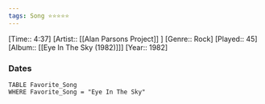 ```yaml
---
tags: Song ⭐⭐⭐⭐⭐ 
---
```

[Time:: 4:37]
[Artist:: [[Alan Parsons Project]] ]
[Genre:: Rock]
[Played:: 45]
[Album:: [[Eye In The Sky (1982)]]]
[Year:: 1982]
### Dates
````dataview
TABLE Favorite_Song
WHERE Favorite_Song = "Eye In The Sky"
````